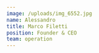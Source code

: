 ```yaml
---
image: /uploads/img_6552.jpg
name: Alessandro
title: Marco Filetti
position: Founder & CEO
team: operation
---
```

